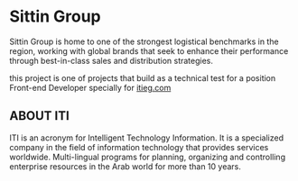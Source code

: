 # Sittin Group

Sittin Group is home to one of the strongest logistical benchmarks in the region, working with global brands that seek to enhance their performance through best-in-class sales and distribution strategies.

this project is one of projects that build as a technical test for a position Front-end Developer specially for [itieg.com](http://www.itieg.com/)

## ABOUT ITI

ITI is an acronym for Intelligent Technology Information.
It is a specialized company in the field of information technology that provides services worldwide. Multi-lingual programs for planning, organizing and controlling enterprise resources in the Arab world for more than 10 years.
